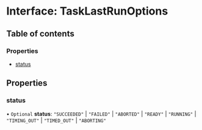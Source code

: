 # Interface: TaskLastRunOptions

## Table of contents

### Properties

- [status](TaskLastRunOptions.md#status)

## Properties

### <a id="status" name="status"></a> status

• `Optional` **status**: ``"SUCCEEDED"`` \| ``"FAILED"`` \| ``"ABORTED"`` \| ``"READY"`` \| ``"RUNNING"`` \| ``"TIMING_OUT"`` \| ``"TIMED_OUT"`` \| ``"ABORTING"``
